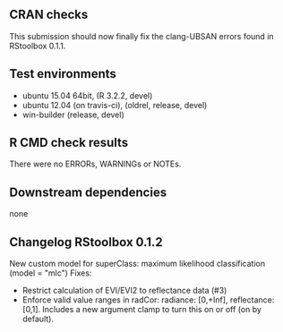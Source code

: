 
## CRAN checks
This submission should now finally fix the clang-UBSAN errors found in RStoolbox 0.1.1.

## Test environments
* ubuntu 15.04 64bit, (R 3.2.2, devel)
* ubuntu 12.04 (on travis-ci), (oldrel, release, devel)
* win-builder (release, devel)

## R CMD check results
There were no ERRORs, WARNINGs or NOTEs. 

## Downstream dependencies
none

## Changelog RStoolbox 0.1.2
New custom model for superClass: maximum likelihood classification (model = "mlc")
Fixes:
* Restrict calculation of EVI/EVI2 to reflectance data (#3)
* Enforce valid value ranges in radCor: radiance: [0,+Inf], reflectance: [0,1]. Includes a new argument clamp to turn this on or off (on by default).

 